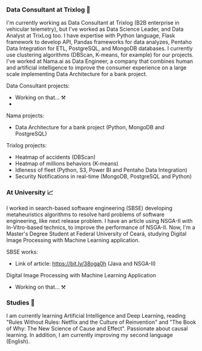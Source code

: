 ### Data Consultant at Trixlog 🔭

I'm currently working as Data Consultant at Trixlog (B2B enterprise in vehicular telemetry), but I've worked as Data Science Leader, and Data Analyst at TrixLog too. I have expertise with Python language, Flask framework to develop API, Pandas frameworks for data analyzes, Pentaho Data Integration for ETL, PostgreSQL, and MongoDB databases. I currently use clustering algorithms (DBScan, K-means, for example) for our projects. I've worked at Nama.ai as Data Engineer, a company that combines human and artificial intelligence to improve the consumer experience on a large scale implementing Data Architecture for a bank project.

Data Consultant projects:

- Working on that... :hammer_and_pick:
- 
Nama projects:

- Data Architecture for a bank project (Python, MongoDB and PostgreSQL)

Trixlog projects:

- Heatmap of accidents (DBScan)
- Heatmap of millions behaviors (K-means)
- Idleness of fleet (Python, S3, Power BI and Pentaho Data Integration)
- Security Notifications in real-time (MongoDB, PostgreSQL and Python)

### At University :chart_with_upwards_trend:

I worked in search-based software engineering (SBSE) developing metaheuristics algorithms to resolve hard problems of software engineering, like next release problem. I have an article using NSGA-II with In-Vitro-based technics, to improve the performance of NSGA-II. Now, I'm a Master's Degree Student at Federal University of Ceará, studying Digital Image Processing with Machine Learning application.

SBSE works:

- Link of article: https://bit.ly/38oga0h (Java and NSGA-II)

Digital Image Processing with Machine Learning Application

- Working on that... :hammer_and_pick:


### Studies :closed_book:

I am currently learning Artificial Intelligence and Deep Learning, reading "Rules Without Rules: Netflix and the Culture of Reinvention" and "The Book of Why: The New Science of Cause and Effect". Passionate about causal learning. In addition, I am currently improving my second language (English).

<!--
**atila-freitas/atila-freitas** is a ✨ _special_ ✨ repository because its `README.md` (this file) appears on your GitHub profile.

Here are some ideas to get you started:

- 🔭 I’m currently working on ...
- 🌱 I’m currently learning ...
- 👯 I’m looking to collaborate on ...
- 🤔 I’m looking for help with ...
- 💬 Ask me about ...
- 📫 How to reach me: ...
- 😄 Pronouns: ...
- ⚡ Fun fact: ...
-->
